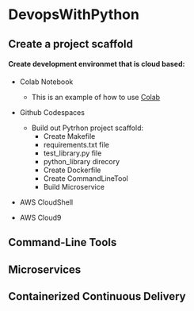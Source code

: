 # DevopsWithPython

## Create a project scaffold

#### Create development environmet that is cloud based:

* Colab Notebook

  * This is an example of how to use [Colab](https://colab.research.google.com/drive/1fXUXfz_Rb8fxcuc5MeYYgZHFphp2JzVQ#scrollTo=qfeJeo91-pEk)

* Github Codespaces
  * Build out Pytrhon project scaffold:
    * Create Makefile
    * requirements.txt file
    * test_library.py file
    * python_library direcory
    * Create Dockerfile
    * Create CommandLineTool
    * Build Microservice
* AWS CloudShell
* AWS Cloud9

## Command-Line Tools

## Microservices

## Containerized Continuous Delivery
